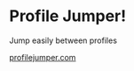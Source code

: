 # Profile Jumper!
Jump easily between profiles

[profilejumper.com](https://profilejumper.com?utm_source=github&utm_medium=product&utm_campaign=github-project-website)
